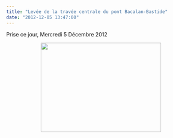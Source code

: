 ```yaml
---
title: "Levée de la travée centrale du pont Bacalan-Bastide"
date: "2012-12-05 13:47:00"
---
```

Prise ce jour, Mercredi 5 Décembre 2012

<div class="separator" style="clear: both; text-align: center;"><a href="http://2.bp.blogspot.com/-X8JViBihXg4/UL9CTiw-TEI/AAAAAAAADpY/vsok8_Xrnks/s1600/photo.JPG" imageanchor="1" style="margin-left:1em; margin-right:1em"><img border="0" height="239" width="320" src="http://2.bp.blogspot.com/-X8JViBihXg4/UL9CTiw-TEI/AAAAAAAADpY/vsok8_Xrnks/s320/photo.JPG" /></a></div>

